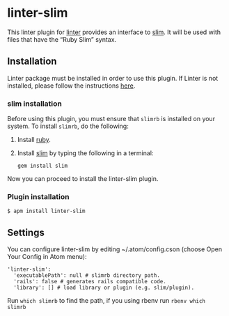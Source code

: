 linter-slim
=========================

This linter plugin for [linter](https://github.com/atom-community/linter) provides an interface to [slim](https://github.com/slim-template/slim/). It will be used with files that have the “Ruby Slim” syntax.

## Installation
Linter package must be installed in order to use this plugin. If Linter is not installed, please follow the instructions [here](https://github.com/atom-community/linter).

### slim installation
Before using this plugin, you must ensure that `slimrb` is installed on your system. To install `slimrb`, do the following:

1. Install [ruby](https://www.ruby-lang.org/).

2. Install [slim](https://github.com/slim-template/slim/) by typing the following in a terminal:
   ```
   gem install slim
   ```

Now you can proceed to install the linter-slim plugin.

### Plugin installation
```
$ apm install linter-slim
```

## Settings
You can configure linter-slim by editing ~/.atom/config.cson (choose Open Your Config in Atom menu):

```
'linter-slim':
  'executablePath': null # slimrb directory path.
  'rails': false # generates rails compatible code.
  'library': [] # load library or plugin (e.g. slim/plugin).
```
Run `which slimrb` to find the path,
if you using rbenv run `rbenv which slimrb`
